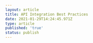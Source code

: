 ```yaml
---
layout: article
title: API Integration Best Practices
date: 2021-01-29T14:24:45.971Z
type: article
published: 'true'
status: publish
---
```

## 
